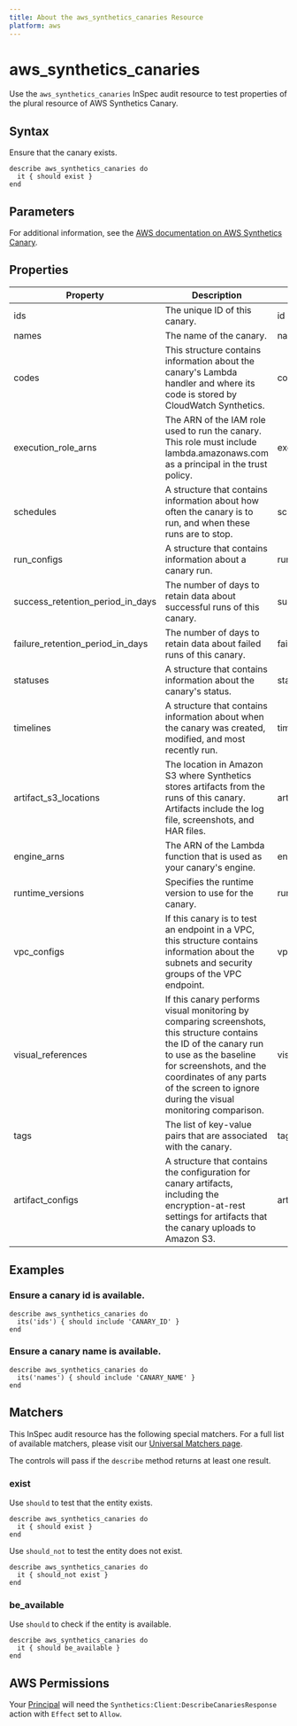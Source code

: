 ```yaml
---
title: About the aws_synthetics_canaries Resource
platform: aws
---
```


# aws_synthetics_canaries

Use the `aws_synthetics_canaries` InSpec audit resource to test properties of the plural resource of AWS Synthetics Canary.

## Syntax

Ensure that the canary exists.

    describe aws_synthetics_canaries do
      it { should exist }
    end

## Parameters

For additional information, see the [AWS documentation on AWS Synthetics Canary](https://docs.aws.amazon.com/AWSCloudFormation/latest/UserGuide/aws-resource-synthetics-canary.html).

## Properties

| Property | Description | Fields |
| --- | --- | --- |
| ids | The unique ID of this canary. | id |
| names | The name of the canary. | name |
| codes | This structure contains information about the canary's Lambda handler and where its code is stored by CloudWatch Synthetics. | code |
| execution_role_arns | The ARN of the IAM role used to run the canary. This role must include lambda.amazonaws.com as a principal in the trust policy. | execution_role_arn |
| schedules | A structure that contains information about how often the canary is to run, and when these runs are to stop. | schedule |
| run_configs | A structure that contains information about a canary run. | run_config |
| success_retention_period_in_days | The number of days to retain data about successful runs of this canary. | success_retention_period_in_days |
| failure_retention_period_in_days | The number of days to retain data about failed runs of this canary. | failure_retention_period_in_days |
| statuses | A structure that contains information about the canary's status. | status |
| timelines | A structure that contains information about when the canary was created, modified, and most recently run. | timeline |
| artifact_s3_locations | The location in Amazon S3 where Synthetics stores artifacts from the runs of this canary. Artifacts include the log file, screenshots, and HAR files. | artifact_s3_location |
| engine_arns | The ARN of the Lambda function that is used as your canary's engine. | engine_arn |
| runtime_versions | Specifies the runtime version to use for the canary. | runtime_version |
| vpc_configs | If this canary is to test an endpoint in a VPC, this structure contains information about the subnets and security groups of the VPC endpoint. | vpc_config |
| visual_references | If this canary performs visual monitoring by comparing screenshots, this structure contains the ID of the canary run to use as the baseline for screenshots, and the coordinates of any parts of the screen to ignore during the visual monitoring comparison. | visual_reference |
| tags | The list of key-value pairs that are associated with the canary. | tags |
| artifact_configs | A structure that contains the configuration for canary artifacts, including the encryption-at-rest settings for artifacts that the canary uploads to Amazon S3. | artifact_config |

## Examples

### Ensure a canary id is available.
    describe aws_synthetics_canaries do
      its('ids') { should include 'CANARY_ID' }
    end

### Ensure a canary name is available.
    describe aws_synthetics_canaries do
      its('names') { should include 'CANARY_NAME' }
    end

## Matchers

This InSpec audit resource has the following special matchers. For a full list of available matchers, please visit our [Universal Matchers page](https://www.inspec.io/docs/reference/matchers/).

The controls will pass if the `describe` method returns at least one result.

### exist

Use `should` to test that the entity exists.

    describe aws_synthetics_canaries do
      it { should exist }
    end

Use `should_not` to test the entity does not exist.

    describe aws_synthetics_canaries do
      it { should_not exist }
    end

### be_available

Use `should` to check if the entity is available.

    describe aws_synthetics_canaries do
      it { should be_available }
    end

## AWS Permissions

Your [Principal](https://docs.aws.amazon.com/IAM/latest/UserGuide/intro-structure.html#intro-structure-principal) will need the `Synthetics:Client:DescribeCanariesResponse` action with `Effect` set to `Allow`.